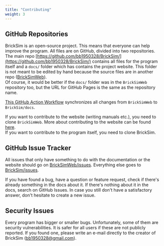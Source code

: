 ```yaml
---
title: "Contributing"
weight: 3
---
```


## GitHub Repositories
BrickSim is an open-source project. This means that everyone can help improve the program. All files are on GitHub, divided into two repositories.  
The main repo [https://github.com/bb1950328/BrickSim/](https://github.com/bb1950328/BrickSim/) contains all files for the program itself and a `docs/` folder which has contains the project website. 
This folder is not meant to be edited by hand because the source files are in another repo ([BrickSimWeb](https://github.com/bb1950328/BrickSimWeb/)).  
Of course, it would be better if the `docs/` folder was in the `BrickSimWeb` repository too, but the URL for GitHub Pages is the same as the repository name.

[This GitHub Action Workflow](https://github.com/bb1950328/BrickSimWeb/actions?query=workflow%3A%22Hugo+Static+Site+Build%22) synchronizes all changes from `BrickSimWeb` to `BrickSim/docs`.

If you want to contribute to the website (writing manuals etc.), you need to clone `BrickSimWeb`. More about contributing to the website can be found [here](web).  
If you want to contribute to the program itself, you need to clone BrickSim.

## GitHub Issue Tracker
All issues that only have something to do with the documentation or the website should go on [BrickSimWeb/issues](https://github.com/bb1950328/BrickSimWeb/issues). 
Everything else goes to [BrickSim/issues](https://github.com/bb1950328/BrickSim/issues).

If you have found a bug, have a question or feature request, check if there's already something in the docs about it.
If there's nothing about it in the docs, search on GitHub Issues.
In case you still don't have a satisfactory answer, don't hesitate to create a new issue.

## Security Issues
Every program has bigger or smaller bugs. Unfortunately, some of them are security vulnerabilities. 
It is safer for all users if these are not publicly reported. If you found one, please write an e-mail directly to the creator of BrickSim ([bb1950328@gmail.com](mailto:bb1950328@gmail.com)).